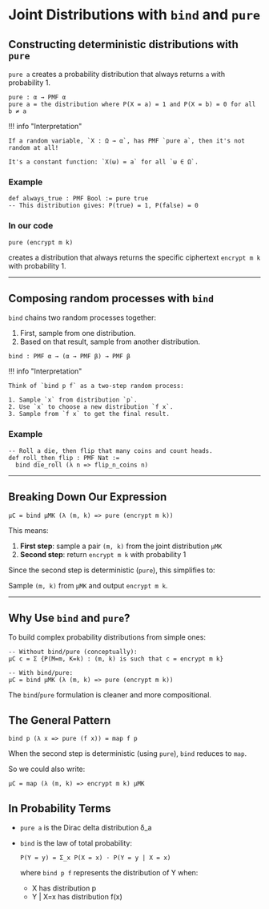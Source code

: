 # Joint Distributions with `bind` and `pure`

## Constructing deterministic distributions with `pure`

`pure a` creates a probability distribution that always returns `a` with probability 1.

```lean
pure : α → PMF α
pure a = the distribution where P(X = a) = 1 and P(X = b) = 0 for all b ≠ a
```

!!! info "Interpretation"

    If a random variable, `X : Ω → α`, has PMF `pure a`, then it's not random at all!

    It's a constant function: `X(ω) = a` for all `ω ∈ Ω`.


### Example

```lean
def always_true : PMF Bool := pure true
-- This distribution gives: P(true) = 1, P(false) = 0
```

### In our code

```lean
pure (encrypt m k)
```

creates a distribution that always returns the specific ciphertext `encrypt m k` with probability 1.

---

## Composing random processes with `bind`

`bind` chains two random processes together:

1. First, sample from one distribution.
2. Based on that result, sample from another distribution.

```lean
bind : PMF α → (α → PMF β) → PMF β
```

!!! info "Interpretation"

    Think of `bind p f` as a two-step random process:

    1. Sample `x` from distribution `p`.
    2. Use `x` to choose a new distribution `f x`.
    3. Sample from `f x` to get the final result.

### Example

```lean
-- Roll a die, then flip that many coins and count heads.
def roll_then_flip : PMF Nat :=
  bind die_roll (λ n => flip_n_coins n)
```

---

## Breaking Down Our Expression

```lean
μC = bind μMK (λ (m, k) => pure (encrypt m k))
```

This means:

1. **First step**: sample a pair `(m, k)` from the joint distribution `μMK`
2. **Second step**: return `encrypt m k` with probability 1

Since the second step is deterministic (`pure`), this simplifies to:

Sample `(m, k)` from `μMK` and output `encrypt m k`.

---

## Why Use `bind` and `pure`?

To build complex probability distributions from simple ones:

```lean
-- Without bind/pure (conceptually):
μC c = Σ {P(M=m, K=k) : (m, k) is such that c = encrypt m k}

-- With bind/pure:
μC = bind μMK (λ (m, k) => pure (encrypt m k))
```

The `bind`/`pure` formulation is cleaner and more compositional.

## The General Pattern

```lean
bind p (λ x => pure (f x)) = map f p
```

When the second step is deterministic (using `pure`), `bind` reduces to `map`.

So we could also write:
```lean
μC = map (λ (m, k) => encrypt m k) μMK
```

## In Probability Terms

- `pure a` is the Dirac delta distribution δ_a
- `bind` is the law of total probability:
  ```
  P(Y = y) = Σ_x P(X = x) · P(Y = y | X = x)
  ```
  where `bind p f` represents the distribution of Y when:

    - X has distribution p
    - Y | X=x has distribution f(x)

